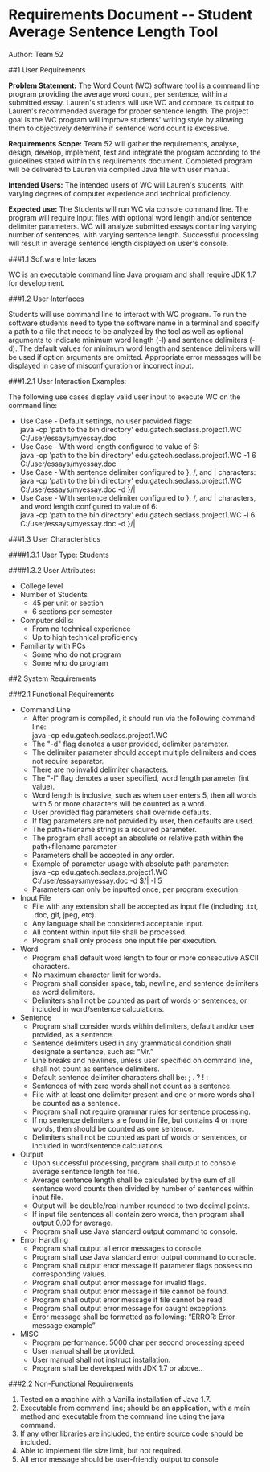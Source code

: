 # **Requirements Document -- Student Average Sentence Length Tool**

Author: Team 52

##1 User Requirements


**Problem Statement:** The Word Count (WC) software tool is a command line program providing the average word count, per sentence, within a submitted essay. Lauren's students will use WC and compare its output to Lauren's recommended average for proper sentence length. The project goal is the WC program will improve students' writing style by allowing them to objectively determine if sentence word count is excessive.

**Requirements Scope:** Team 52 will gather the requirements, analyse, design, develop, implement, test and integrate the program according to the guidelines stated within this requirements document. Completed program will be delivered to Lauren via compiled Java file with user manual.

**Intended Users:** The intended users of WC will Lauren's students, with varying degrees of computer experience and technical proficiency.

**Expected use:** The Students will run WC via console command line. The program will require input files with optional word length and/or sentence delimiter parameters. WC will analyze submitted essays containing varying number of sentences, with varying sentence length. Successful processing will result in average sentence length displayed on user's console. 

###1.1 Software Interfaces

WC is an executable command line Java program and shall require JDK 1.7 for development.


###1.2 User Interfaces

Students will use command line to interact with WC program. To run the software students need to type the software name in a terminal and specify a path to a file that needs to be analyzed by the tool as well as optional arguments to indicate minimum word length (-l) and sentence delimiters (-d). The default values for minimum word length and sentence delimiters will be used if option arguments are omitted. Appropriate error messages will be displayed in case of misconfiguration or incorrect input.

###1.2.1 User Interaction Examples:

The following use cases display valid user input to execute WC on the command line:<br />
 - Use Case - Default settings, no user provided flags:<br />
java -cp 'path to the bin directory' edu.gatech.seclass.project1.WC C:/user/essays/myessay.doc<br />
 - Use Case - With word length configured to value of 6:<br />
java -cp 'path to the bin directory' edu.gatech.seclass.project1.WC -1 6 C:/user/essays/myessay.doc<br />
 - Use Case - With sentence delimiter configured to }, /, and | characters:<br />
java -cp 'path to the bin directory' edu.gatech.seclass.project1.WC C:/user/essays/myessay.doc -d }/|<br />
 - Use Case - With sentence delimiter configured to }, /, and | characters, and word length configured to value of 6:<br />
java -cp 'path to the bin directory' edu.gatech.seclass.project1.WC -l 6 C:/user/essays/myessay.doc -d }/|<br />

###1.3 User Characteristics


####1.3.1 User Type: Students

####1.3.2 User Attributes:

- College level
- Number of Students
	- 45 per unit or section
	- 6 sections per semester
- Computer skills:
	- From no technical experience
	- Up to high technical proficiency
- Familiarity with PCs
	- Some who do not program
	- Some who do program


##2 System Requirements


###2.1 Functional Requirements

- Command Line 
	- After program is compiled, it should run via the following command line:<br />
	  java -cp <path to the bin directory> edu.gatech.seclass.project1.WC <arguments to WC>
	- The "-d" flag denotes a user provided, delimiter parameter.
	- The delimiter parameter should accept multiple delimiters and does not require separator.
	- There are no invalid delimiter characters.
	- The "-l" flag denotes a user specified, word length parameter (int value).
	- Word length is inclusive, such as when user enters 5, then all words with 5 or more characters will be counted as a word.
	- User provided flag parameters shall override defaults.
	- If flag parameters are not provided by user, then defaults are used.
	- The path+filename string is a required parameter.
	- The program shall accept an absolute or relative path within the path+filename parameter
	- Parameters shall be accepted in any order.
	- Example of parameter usage with absolute path parameter:<br />
	  java -cp <path to the bin directory> edu.gatech.seclass.project1.WC C:/user/essays/myessay.doc -d $/| -l 5
	- Parameters can only be inputted once, per program execution.
- Input File
	- File with any extension shall be accepted as input file (including .txt, .doc, gif, jpeg, etc).
	- Any language shall be considered acceptable input.
	- All content within input file shall be processed.
	- Program shall only process one input file per execution.
- Word
	- Program shall default word length to four or more consecutive ASCII characters.
	- No maximum character limit for words.
	- Program shall consider space, tab, newline, and sentence delimiters as word delimiters.
	- Delimiters shall not be counted as part of words or sentences, or included in word/sentence calculations.
- Sentence
	- Program shall consider words within delimiters, default and/or user provided, as a sentence.
	- Sentence delimiters used in any grammatical condition shall designate a sentence, such as: “Mr.”
	- Line breaks and newlines, unless user specified on command line, shall not count as sentence delimiters.
	- Default sentence delimiter characters shall be:  ; . ? ! : 
	- Sentences of with zero words shall not count as a sentence.
	- File with at least one delimiter present and one or more words shall be counted as a sentence.
	- Program shall not require grammar rules for sentence processing.
	- If no sentence delimiters are found in file,  but contains 4 or more words, then should be counted as one sentence.
	- Delimiters shall not be counted as part of words or sentences, or included in word/sentence calculations.
- Output
	- Upon successful processing, program shall output to console average sentence length for file.
	- Average sentence length shall be calculated by the sum of all sentence word counts then divided by number of 			  sentences within input file.
	- Output will be double/real number rounded to two decimal points. 
	- If input file sentences all contain zero words, then program shall output 0.00 for average.
	- Program shall use Java standard output command to console.
- Error Handling
	- Program shall output all error messages to console.
	- Program shall use Java standard error output command to console.	
	- Program shall output error message if parameter flags possess no corresponding values.
	- Program shall output error message for invalid flags.
	- Program shall output error message if file cannot be found.
	- Program shall output error message if file cannot be read.
	- Program shall output error message for caught exceptions.
	- Error message shall be formatted as following: “ERROR: Error message example”
- MISC
	- Program performance:  5000 char per second processing speed
	- User manual shall be provided.
	- User manual shall not instruct installation.
	- Program shall be developed with JDK 1.7 or above..

###2.2 Non-Functional Requirements

1. Tested on a machine with a Vanilla installation of Java 1.7.
2. Executable from command line; should be an application, with a main method and executable from the command line using the java command.
4. If any other libraries are included, the entire source code should be included.
5. Able to implement file size limit, but not required. 
6. All error message should be user-friendly output to console




